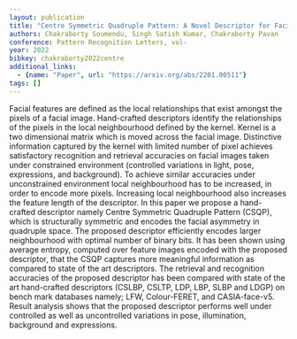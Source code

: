 ```yaml
---
layout: publication
title: "Centre Symmetric Quadruple Pattern: A Novel Descriptor for Facial Image Recognition and Retrieval"
authors: Chakraborty Soumendu, Singh Satish Kumar, Chakraborty Pavan
conference: Pattern Recognition Letters, vol-
year: 2022
bibkey: chakraborty2022centre
additional_links:
  - {name: "Paper", url: "https://arxiv.org/abs/2201.00511"}
tags: []
---
```

Facial features are defined as the local relationships that exist amongst the pixels of a facial image. Hand-crafted descriptors identify the relationships of the pixels in the local neighbourhood defined by the kernel. Kernel is a two dimensional matrix which is moved across the facial image. Distinctive information captured by the kernel with limited number of pixel achieves satisfactory recognition and retrieval accuracies on facial images taken under constrained environment (controlled variations in light, pose, expressions, and background). To achieve similar accuracies under unconstrained environment local neighbourhood has to be increased, in order to encode more pixels. Increasing local neighbourhood also increases the feature length of the descriptor. In this paper we propose a hand-crafted descriptor namely Centre Symmetric Quadruple Pattern (CSQP), which is structurally symmetric and encodes the facial asymmetry in quadruple space. The proposed descriptor efficiently encodes larger neighbourhood with optimal number of binary bits. It has been shown using average entropy, computed over feature images encoded with the proposed descriptor, that the CSQP captures more meaningful information as compared to state of the art descriptors. The retrieval and recognition accuracies of the proposed descriptor has been compared with state of the art hand-crafted descriptors (CSLBP, CSLTP, LDP, LBP, SLBP and LDGP) on bench mark databases namely; LFW, Colour-FERET, and CASIA-face-v5. Result analysis shows that the proposed descriptor performs well under controlled as well as uncontrolled variations in pose, illumination, background and expressions.